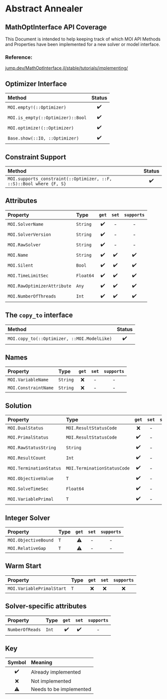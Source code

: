 # Abstract Annealer

## MathOptInterface API Coverage
This Document is intended to help keeping track of which MOI API Methods and Properties have been implemented for a new solver or model interface.

### Reference:
[jump.dev/MathOptInterface.jl/stable/tutorials/implementing/](https://jump.dev/MathOptInterface.jl/stable/tutorials/implementing/)

## Optimizer Interface
| Method                            | Status |
| :-------------------------------- | :----: |
| `MOI.empty!(::Optimizer)`         |   ✔️    |
| `MOI.is_empty(::Optimizer)::Bool` |   ✔️    |
| `MOI.optimize!(::Optimizer)`      |   ✔️    |
| `Base.show(::IO, ::Optimizer)`    |   ✔️    |

## Constraint Support
| Method                                                              | Status |
| :------------------------------------------------------------------ | :----: |
| `MOI.supports_constraint(::Optimizer, ::F, ::S)::Bool where {F, S}` |   ✔️    |

## Attributes
| Property                    | Type      | `get` | `set` | `supports` |
| :-------------------------- | :-------- | :---: | :---: | :--------: |
| `MOI.SolverName`            | `String`  |   ✔️   |   -   |     -      |
| `MOI.SolverVersion`         | `String`  |   ✔️   |   -   |     -      |
| `MOI.RawSolver`             | `String`  |   ✔️   |   -   |     -      |
| `MOI.Name`                  | `String`  |   ✔️   |   ✔️   |     ✔️      |
| `MOI.Silent`                | `Bool`    |   ✔️   |   ✔️   |     ✔️      |
| `MOI.TimeLimitSec`          | `Float64` |   ✔️   |   ✔️   |     ✔️      |
| `MOI.RawOptimizerAttribute` | `Any`     |   ✔️   |   ✔️   |     ✔️      |
| `MOI.NumberOfThreads`       | `Int`     |   ✔️   |   ✔️   |     ✔️      |

## The `copy_to` interface 
| Method                                      | Status |
| :------------------------------------------ | :----: |
| `MOI.copy_to(::Optimizer, ::MOI.ModelLike)` |   ✔️    |

## Names
| Property             | Type     | `get` | `set` | `supports` |
| :------------------- | :------- | :---: | :---: | :--------: |
| `MOI.VariableName`   | `String` |   ❌   |   -   |     -      |
| `MOI.ConstraintName` | `String` |   ❌   |   -   |     -      |

## Solution
| Property                | Type                        | `get` | `set` | `supports` |
| :---------------------- | :-------------------------- | :---: | :---: | :--------: |
| `MOI.DualStatus`        | `MOI.ResultStatusCode`      |   ❌   |   -   |     -      |
| `MOI.PrimalStatus`      | `MOI.ResultStatusCode`      |   ✔️   |   -   |     -      |
| `MOI.RawStatusString`   | `String`                    |   ✔️   |   -   |     -      |
| `MOI.ResultCount`       | `Int`                       |   ✔️   |   -   |     -      |
| `MOI.TerminationStatus` | `MOI.TerminationStatusCode` |   ✔️   |   -   |     -      |
| `MOI.ObjectiveValue`    | `T`                         |   ✔️   |   -   |     -      |
| `MOI.SolveTimeSec`      | `Float64`                   |   ✔️   |   -   |     -      |
| `MOI.VariablePrimal`    | `T`                         |   ✔️   |   -   |     -      |

## Integer Solver
| Property             | Type | `get` | `set` | `supports` |
| :------------------- | :--- | :---: | :---: | :--------: |
| `MOI.ObjectiveBound` | `T`  |   ⚠️   |   -   |     -      |
| `MOI.RelativeGap`    | `T`  |   ⚠️   |   -   |     -      |

## Warm Start
| Property                  | Type | `get` | `set` | `supports` |
| :------------------------ | :--- | :---: | :---: | :--------: |
| `MOI.VariablePrimalStart` | `T`  |   ❌   |   ❌   |     ❌      |

## Solver-specific attributes
| Property        | Type  | `get` | `set` | `supports` |
| :-------------- | :---- | :---: | :---: | :--------: |
| `NumberOfReads` | `Int` |   ✔️   |   ✔️   |     -      |

## Key
| Symbol | Meaning                 |
| :----: | :---------------------- |
|   ✔️    | Already implemented     |
|   ❌    | Not implemented         |
|   ⚠️    | Needs to be implemented |
